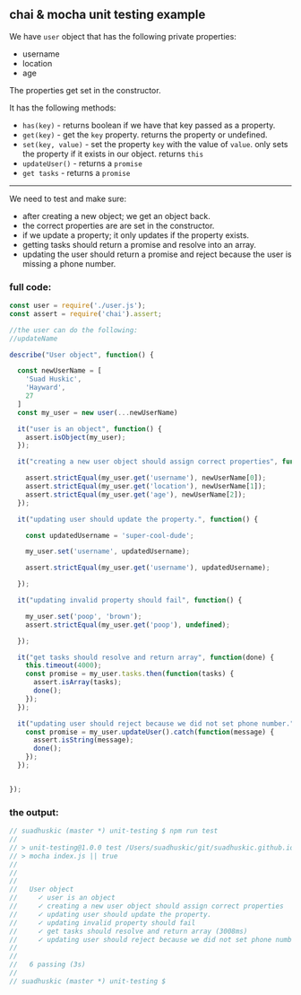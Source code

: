 ## chai & mocha unit testing example

We have  `user` object that has the following private properties:
 - username
 - location
 - age

The properties get set in the constructor.

It has the following methods:
 - `has(key)` - returns boolean if we have that key passed as a property.
 - `get(key)` - get the `key` property. returns the property or undefined.
 - `set(key, value)` - set the property `key` with the value of `value`. only sets the property if it exists in our object. returns `this`
 - `updateUser()` - returns a `promise`
 - `get tasks` - returns a `promise`


 ----

 We need to test and make sure:
 - after creating a new object; we get an object back.
 - the correct properties are are set in the constructor.
 - if we update a property; it only updates if the property exists.
 - getting tasks should return a promise and resolve into an array.
 - updating the user should return a promise and reject because the user is missing a phone number.

### full code:
 ```js
 const user = require('./user.js');
 const assert = require('chai').assert;

 //the user can do the following:
 //updateName

 describe("User object", function() {

   const newUserName = [
     'Suad Huskic',
     'Hayward',
     27
   ]
   const my_user = new user(...newUserName)

   it("user is an object", function() {
     assert.isObject(my_user);
   });

   it("creating a new user object should assign correct properties", function() {

     assert.strictEqual(my_user.get('username'), newUserName[0]);
     assert.strictEqual(my_user.get('location'), newUserName[1]);
     assert.strictEqual(my_user.get('age'), newUserName[2]);
   });

   it("updating user should update the property.", function() {

     const updatedUsername = 'super-cool-dude';

     my_user.set('username', updatedUsername);

     assert.strictEqual(my_user.get('username'), updatedUsername);

   });

   it("updating invalid property should fail", function() {

     my_user.set('poop', 'brown');
     assert.strictEqual(my_user.get('poop'), undefined);

   });

   it("get tasks should resolve and return array", function(done) {
     this.timeout(4000);
     const promise = my_user.tasks.then(function(tasks) {
       assert.isArray(tasks);
       done();
     });
   });

   it("updating user should reject because we did not set phone number.", function(done) {
     const promise = my_user.updateUser().catch(function(message) {
       assert.isString(message);
       done();
     });
   });


 });
 ```
### the output:
```js
// suadhuskic (master *) unit-testing $ npm run test
//
// > unit-testing@1.0.0 test /Users/suadhuskic/git/suadhuskic.github.io/unit-testing
// > mocha index.js || true
//
//
//
//   User object
//     ✓ user is an object
//     ✓ creating a new user object should assign correct properties
//     ✓ updating user should update the property.
//     ✓ updating invalid property should fail
//     ✓ get tasks should resolve and return array (3008ms)
//     ✓ updating user should reject because we did not set phone number.
//
//
//   6 passing (3s)
//
// suadhuskic (master *) unit-testing $
```
